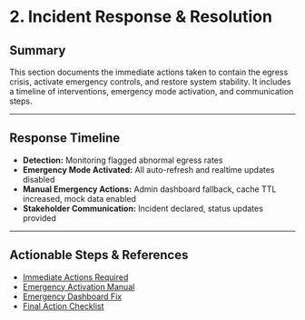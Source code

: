 # 2. Incident Response & Resolution

## Summary
This section documents the immediate actions taken to contain the egress crisis, activate emergency controls, and restore system stability. It includes a timeline of interventions, emergency mode activation, and communication steps.

---

## Response Timeline
- **Detection:** Monitoring flagged abnormal egress rates
- **Emergency Mode Activated:** All auto-refresh and realtime updates disabled
- **Manual Emergency Actions:** Admin dashboard fallback, cache TTL increased, mock data enabled
- **Stakeholder Communication:** Incident declared, status updates provided

---

## Actionable Steps & References
- [Immediate Actions Required](../IMMEDIATE_ACTIONS_REQUIRED.md)
- [Emergency Activation Manual](../EMERGENCY_ACTIVATION.md)
- [Emergency Dashboard Fix](../EMERGENCY_DASHBOARD_FIX.md)
- [Final Action Checklist](../FINAL_ACTION_CHECKLIST.md)
